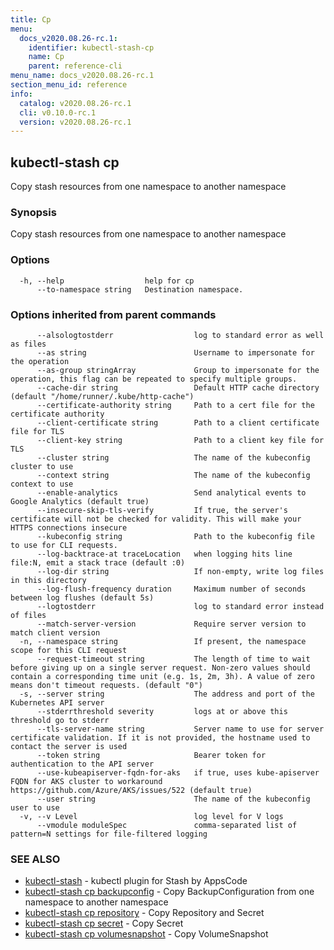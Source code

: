 ```yaml
---
title: Cp
menu:
  docs_v2020.08.26-rc.1:
    identifier: kubectl-stash-cp
    name: Cp
    parent: reference-cli
menu_name: docs_v2020.08.26-rc.1
section_menu_id: reference
info:
  catalog: v2020.08.26-rc.1
  cli: v0.10.0-rc.1
  version: v2020.08.26-rc.1
---
```


## kubectl-stash cp

Copy stash resources from one namespace to another namespace

### Synopsis

Copy stash resources from one namespace to another namespace

### Options

```
  -h, --help                  help for cp
      --to-namespace string   Destination namespace.
```

### Options inherited from parent commands

```
      --alsologtostderr                  log to standard error as well as files
      --as string                        Username to impersonate for the operation
      --as-group stringArray             Group to impersonate for the operation, this flag can be repeated to specify multiple groups.
      --cache-dir string                 Default HTTP cache directory (default "/home/runner/.kube/http-cache")
      --certificate-authority string     Path to a cert file for the certificate authority
      --client-certificate string        Path to a client certificate file for TLS
      --client-key string                Path to a client key file for TLS
      --cluster string                   The name of the kubeconfig cluster to use
      --context string                   The name of the kubeconfig context to use
      --enable-analytics                 Send analytical events to Google Analytics (default true)
      --insecure-skip-tls-verify         If true, the server's certificate will not be checked for validity. This will make your HTTPS connections insecure
      --kubeconfig string                Path to the kubeconfig file to use for CLI requests.
      --log-backtrace-at traceLocation   when logging hits line file:N, emit a stack trace (default :0)
      --log-dir string                   If non-empty, write log files in this directory
      --log-flush-frequency duration     Maximum number of seconds between log flushes (default 5s)
      --logtostderr                      log to standard error instead of files
      --match-server-version             Require server version to match client version
  -n, --namespace string                 If present, the namespace scope for this CLI request
      --request-timeout string           The length of time to wait before giving up on a single server request. Non-zero values should contain a corresponding time unit (e.g. 1s, 2m, 3h). A value of zero means don't timeout requests. (default "0")
  -s, --server string                    The address and port of the Kubernetes API server
      --stderrthreshold severity         logs at or above this threshold go to stderr
      --tls-server-name string           Server name to use for server certificate validation. If it is not provided, the hostname used to contact the server is used
      --token string                     Bearer token for authentication to the API server
      --use-kubeapiserver-fqdn-for-aks   if true, uses kube-apiserver FQDN for AKS cluster to workaround https://github.com/Azure/AKS/issues/522 (default true)
      --user string                      The name of the kubeconfig user to use
  -v, --v Level                          log level for V logs
      --vmodule moduleSpec               comma-separated list of pattern=N settings for file-filtered logging
```

### SEE ALSO

* [kubectl-stash](/docs/v2020.08.26-rc.1/reference/cli/kubectl-stash)	 - kubectl plugin for Stash by AppsCode
* [kubectl-stash cp backupconfig](/docs/v2020.08.26-rc.1/reference/cli/kubectl-stash_cp_backupconfig)	 - Copy BackupConfiguration from one namespace to another namespace
* [kubectl-stash cp repository](/docs/v2020.08.26-rc.1/reference/cli/kubectl-stash_cp_repository)	 - Copy Repository and Secret
* [kubectl-stash cp secret](/docs/v2020.08.26-rc.1/reference/cli/kubectl-stash_cp_secret)	 - Copy Secret
* [kubectl-stash cp volumesnapshot](/docs/v2020.08.26-rc.1/reference/cli/kubectl-stash_cp_volumesnapshot)	 - Copy VolumeSnapshot

